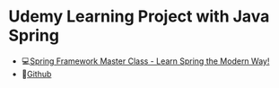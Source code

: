 # Udemy Learning Project with Java Spring

- :computer:[Spring Framework Master Class - Learn Spring the Modern Way!](https://www.udemy.com/spring-tutorial-for-beginners/)
- :link:[Github](https://github.com/in28minutes/spring-master-class)

